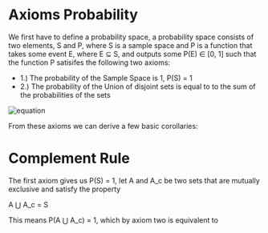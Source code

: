 # Axioms Probability

We first have to define a probability space, a probability space consists of two elements, S and P, where S is a sample space and P is a function that takes some event E, 
where E ⊆ S, and outputs some P(E) ∈ [0, 1] such that the function P satisifes the following two axioms:

* 1.) The probability of the Sample Space is 1, P(S) = 1
* 2.) The probability of the Union of disjoint sets is equal to to the sum of the probabilities of the sets

![equation](https://latex.codecogs.com/png.image?%5Cdpi%7B110%7D%20%5Cinline%20P(%5Cbigcup_%7Bi=1%7D%5E%7B%5Cinfty%7D%20E_%7Bi%7D)%20=%20%5Csum_%7Bi=1%7D%5E%7B%5Cinfty%7DP(E_%7Bi%7D))

From these axioms we can derive a few basic corollaries:

# Complement Rule

The first axiom gives us P(S) = 1, let A and A_c be two sets that are mutually exclusive and satisfy the property

A ⋃ A_c = S

This means P(A ⋃ A_c) = 1, which by axiom two is equivalent to



